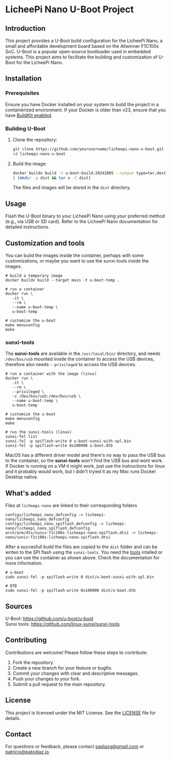 # LicheePi Nano U-Boot Project

## Introduction
This project provides a U-Boot build configuration for the LicheePi Nano, a small and affordable development board based on the Allwinner F1C100s SoC. U-Boot is a popular open-source bootloader used in embedded systems. This project aims to facilitate the building and customization of U-Boot for the LicheePi Nano.

## Installation

### Prerequisites
Ensure you have Docker installed on your system to build the project in a containerized environment. If your Docker is older than v23, ensure that you have [BuildKit enabled](https://docs.docker.com/build/buildkit/#getting-started).

### Building U-Boot
1. Clone the repository:
   ```bash
   git clone https://github.com/yourusername/licheepi-nano-u-boot.git
   cd licheepi-nano-u-boot
   ```

2. Build the image:
   ```bash
   docker buildx build -t u-boot-build:20241005 --output type=tar,dest=- . \
   | (mkdir -p dist && tar x -C dist)
   ```
   The files and images will be stored in the `dist` directory.

## Usage
Flash the U-Boot binary to your LicheePi Nano using your preferred method (e.g., via USB or SD card). Refer to the LicheePi Nano documentation for detailed instructions.

## Customization and tools
You can build the images inside the container, perhaps with some customizations, or maybe you want to use the sunxi-tools inside the images.
```shell
# build a temporary image
docker buildx build --target main -t u-boot-temp .

# run a container
docker run \
   -it \
   --rm \
   --name u-boot-temp \
   u-boot-temp

# customize the u-boot
make menuconfig
make
```

### sunxi-tools
The __sunxi-tools__ are available in the `/usr/local/bin/` directory, and needs `/dev/bus/usb` mounted inside the container to access the USB devices, therefore also needs `--privileged` to access the USB devices.  
```shell
# run a container with the image (linux)
docker run \
   -it \
   --rm \
   --privileged \
   -v /dev/bus/usb:/dev/bus/usb \
   --name u-boot-temp \
   u-boot-temp

# customize the u-boot
make menuconfig
make

# run the sunxi-tools (linux)
sunxi-fel list
sunxi-fel -p spiflash-write 0 u-boot-sunxi-with-spl.bin
sunxi-fel -p spiflash-write 0x100000 u-boot.dtb
```

MacOS has a different driver model and there's no way to pass the USB bus to the container, so the __sunxi-tools__ won't find the USB bus and wont work.
If Docker is running on a VM it might work, just use the instructions for linux and it probably would work, but I didn't tryied it as my Mac runs Docker Desktop native.

## What's added
Files at `licheepi-nano` are linked to their corresponding folders
```shell
configs/licheepi_nano_defconfig -> licheepi-nano/licheepi_nano_defconfig
configs/licheepi_nano_spiflash_defconfig -> licheepi-nano/licheepi_nano_spiflash_defconfig
arch/arm/dts/suniv-f1c100s-licheepi-nano-spiflash.dtsi -> licheepi-nano/suniv-f1c100s-licheepi-nano-spiflash.dtsi
```
After a succesfull build the files are copied to the `dist` folder and can be writen to the SPI flash using the `sunxi-tools`. You need the [tools](https://github.com/linux-sunxi/sunxi-tools) intalled or you can use the container as shown above. Check the documentation for more information.
```shell
# u-boot
sudo sunxi-fel -p spiflash-write 0 dist/u-boot-sunxi-with-spl.bin

# DTB
sudo sunxi-fel -p spiflash-write 0x100000 dist/u-boot.dtb
```

## Sources
U-Boot: https://github.com/u-boot/u-boot  
Sunxi tools: https://github.com/linux-sunxi/sunxi-tools  

## Contributing
Contributions are welcome! Please follow these steps to contribute:
1. Fork the repository.
2. Create a new branch for your feature or bugfix.
3. Commit your changes with clear and descriptive messages.
4. Push your changes to your fork.
5. Submit a pull request to the main repository.

## License
This project is licensed under the MIT License. See the [LICENSE](LICENSE) file for details.

## Contact
For questions or feedback, please contact [padiazg@gmail.com](mailto:padiazg@gmail.com) or [patricio@patodiaz.io](patricio@patodiaz.io).
